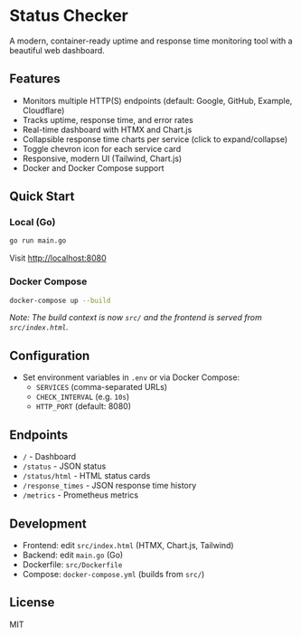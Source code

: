 # Status Checker

A modern, container-ready uptime and response time monitoring tool with a beautiful web dashboard.

## Features
- Monitors multiple HTTP(S) endpoints (default: Google, GitHub, Example, Cloudflare)
- Tracks uptime, response time, and error rates
- Real-time dashboard with HTMX and Chart.js
- Collapsible response time charts per service (click to expand/collapse)
- Toggle chevron icon for each service card
- Responsive, modern UI (Tailwind, Chart.js)
- Docker and Docker Compose support

## Quick Start

### Local (Go)
```sh
go run main.go
```
Visit [http://localhost:8080](http://localhost:8080)

### Docker Compose
```sh
docker-compose up --build
```
*Note: The build context is now `src/` and the frontend is served from `src/index.html`.*

## Configuration
- Set environment variables in `.env` or via Docker Compose:
  - `SERVICES` (comma-separated URLs)
  - `CHECK_INTERVAL` (e.g. `10s`)
  - `HTTP_PORT` (default: 8080)

## Endpoints
- `/` - Dashboard
- `/status` - JSON status
- `/status/html` - HTML status cards
- `/response_times` - JSON response time history
- `/metrics` - Prometheus metrics

## Development
- Frontend: edit `src/index.html` (HTMX, Chart.js, Tailwind)
- Backend: edit `main.go` (Go)
- Dockerfile: `src/Dockerfile`
- Compose: `docker-compose.yml` (builds from `src/`)

## License
MIT
